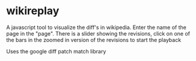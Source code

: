 wikireplay
==========

A javascript tool to visualize the diff's in wikipedia.
Enter the name of the page in the "page". There is a slider showing the revisions, click on one of the bars in the zoomed in version of the revisions to start the playback

Uses the google diff patch match library

